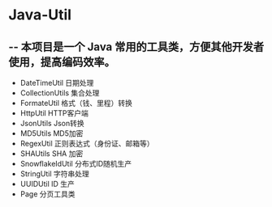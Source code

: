 # Java-Util
--
本项目是一个 Java 常用的工具类，方便其他开发者使用，提高编码效率。
---
+ DateTimeUtil          日期处理
+ CollectionUtils		集合处理
+ FormateUtil			格式（钱、里程）转换
+ HttpUtil				HTTP客户端
+ JsonUtils 			Json转换
+ MD5Utils 				MD5加密
+ RegexUtil				正则表达式（身份证、邮箱等）
+ SHAUtils				SHA 加密
+ SnowflakeIdUtil		分布式ID随机生产
+ StringUtil			字符串处理
+ UUIDUtil				ID 生产
+ Page					分页工具类